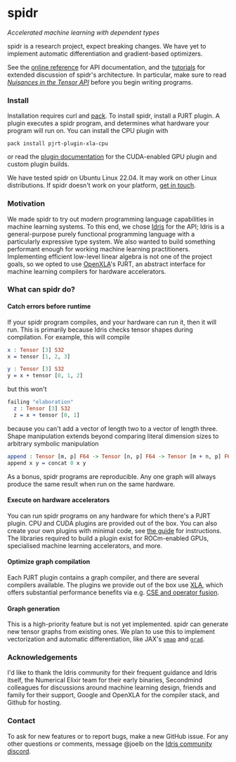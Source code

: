 # spidr

_Accelerated machine learning with dependent types_

spidr is a research project, expect breaking changes. We have yet to implement automatic differentiation and gradient-based optimizers.

See the [online reference](https://joelberkeley.github.io/spidr/) for API documentation, and the [tutorials](tutorials/README.md) for extended discussion of spidr's architecture. In particular, make sure to read [_Nuisances in the Tensor API_](tutorials/Nuisances.md) before you begin writing programs.

### Install

Installation requires curl and [pack](https://github.com/stefan-hoeck/idris2-pack). To install spidr, install a PJRT plugin. A plugin executes a spidr program, and determines what hardware your program will run on. You can install the CPU plugin with
```
pack install pjrt-plugin-xla-cpu
```
or read the [plugin documentation](pjrt-plugins/README.md) for the CUDA-enabled GPU plugin and custom plugin builds.

We have tested spidr on Ubuntu Linux 22.04. It may work on other Linux distributions. If spidr doesn't work on your platform, [get in touch](#contact).

### Motivation

We made spidr to try out modern programming language capabilities in machine learning systems. To this end, we chose [Idris](https://github.com/idris-lang/Idris2) for the API; Idris is a general-purpose purely functional programming language with a particularly expressive type system. We also wanted to build something performant enough for working machine learning practitioners. Implementing efficient low-level linear algebra is not one of the project goals, so we opted to use [OpenXLA](https://openxla.org/)'s PJRT, an abstract interface for machine learning compilers for hardware accelerators.

### What can spidr do?

#### Catch errors before runtime

If your spidr program compiles, and your hardware can run it, then it will run. This is primarily because Idris checks tensor shapes during compilation. For example, this will compile
<!-- idris
import Literal
import Tensor
-->
```idris
x : Tensor [3] S32
x = tensor [1, 2, 3]

y : Tensor [3] S32
y = x + tensor [0, 1, 2]
```
but this won't
```idris
failing "elaboration"
  z : Tensor [3] S32
  z = x + tensor [0, 1]
```
because you can't add a vector of length two to a vector of length three. Shape manipulation extends beyond comparing literal dimension sizes to arbitrary symbolic manipulation
```idris
append : Tensor [m, p] F64 -> Tensor [n, p] F64 -> Tensor [m + n, p] F64
append x y = concat 0 x y
```
As a bonus, spidr programs are reproducible. Any one graph will always produce the same result when run on the same hardware.

#### Execute on hardware accelerators

You can run spidr programs on any hardware for which there's a PJRT plugin. CPU and CUDA plugins are provided out of the box. You can also create your own plugins with minimal code, see [the guide](pjrt-plugins/README.md) for instructions. The libraries required to build a plugin exist for ROCm-enabled GPUs, specialised machine learning accelerators, and more.

#### Optimize graph compilation

Each PJRT plugin contains a graph compiler, and there are several compilers available. The plugins we provide out of the box use [XLA](https://github.com/openxla/xla), which offers substantial performance benefits via e.g. [CSE and operator fusion](https://openxla.org/xla/architecture).

#### Graph generation

This is a high-priority feature but is not yet implemented. spidr can generate new tensor graphs from existing ones. We plan to use this to implement vectorization and automatic differentiation, like JAX's [`vmap`](https://jax.readthedocs.io/en/latest/automatic-vectorization.html) and [`grad`](https://jax.readthedocs.io/en/latest/automatic-differentiation.html).

### Acknowledgements

I'd like to thank the Idris community for their frequent guidance and Idris itself, the Numerical Elixir team for their early binaries, Secondmind colleagues for discussions around machine learning design, friends and family for their support, Google and OpenXLA for the compiler stack, and Github for hosting.

### Contact

To ask for new features or to report bugs, make a new GitHub issue. For any other questions or comments, message @joelb on the [Idris community discord](https://discord.gg/YXmWC5yKYM).
